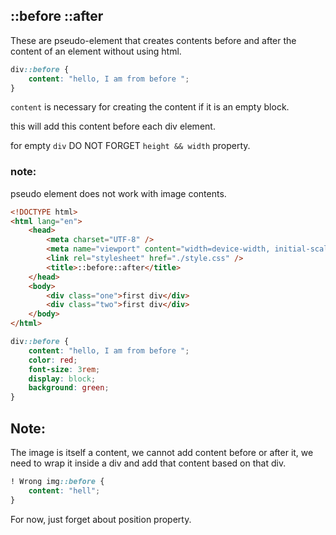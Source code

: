 ## ::before ::after

These are pseudo-element that creates contents before and after the content of an element without using html.

```css
div::before {
	content: "hello, I am from before ";
}
```

`content` is necessary for creating the content if it is an empty block.

this will add this content before each div element.

for empty `div` DO NOT FORGET `height && width` property.

### note:

pseudo element does not work with image contents.

```html
<!DOCTYPE html>
<html lang="en">
	<head>
		<meta charset="UTF-8" />
		<meta name="viewport" content="width=device-width, initial-scale=1.0" />
		<link rel="stylesheet" href="./style.css" />
		<title>::before::after</title>
	</head>
	<body>
		<div class="one">first div</div>
		<div class="two">first div</div>
	</body>
</html>
```

```css
div::before {
	content: "hello, I am from before ";
	color: red;
	font-size: 3rem;
	display: block;
	background: green;
}
```

## Note:

The image is itself a content, we cannot add content before or after it,
we need to wrap it inside a div and add that content based on that div.

```css
! Wrong img::before {
	content: "hell";
}
```

For now, just forget about position property.
